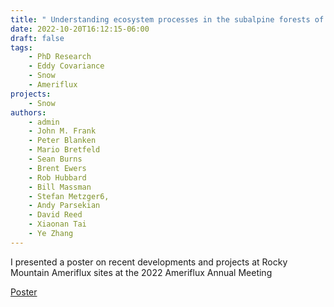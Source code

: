 ```yaml
---
title: " Understanding ecosystem processes in the subalpine forests of Wyoming and Colorado under synergistic disturbances from bark beetles, wildfire, and climate change"
date: 2022-10-20T16:12:15-06:00
draft: false
tags:
    - PhD Research
    - Eddy Covariance
    - Snow
    - Ameriflux
projects:
    - Snow
authors:
    - admin 
    - John M. Frank
    - Peter Blanken 
    - Mario Bretfeld 
    - Sean Burns 
    - Brent Ewers 
    - Rob Hubbard 
    - Bill Massman 
    - Stefan Metzger6,
    - Andy Parsekian 
    - David Reed 
    - Xiaonan Tai 
    - Ye Zhang
---
```


I presented a poster on recent developments and projects at Rocky Mountain Ameriflux sites at the 2022 Ameriflux Annual Meeting

[Poster]("./Poster_collab.pptx.pdf")
